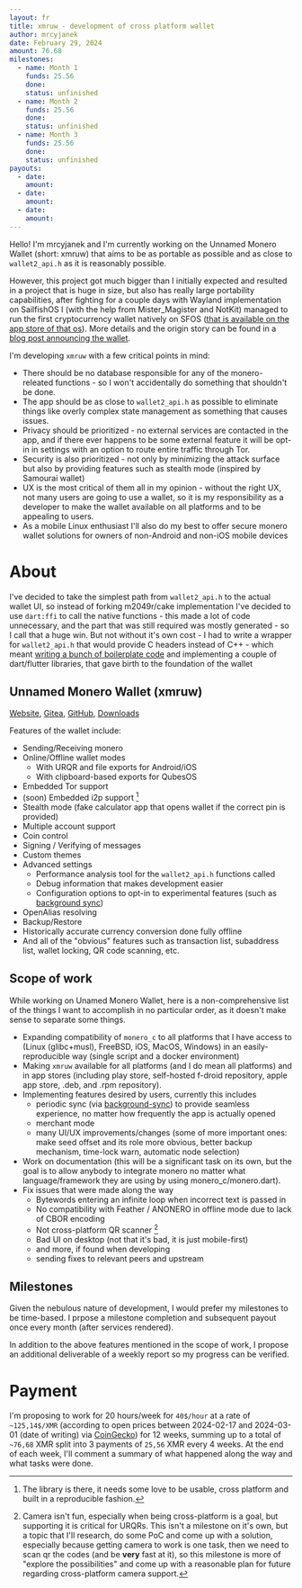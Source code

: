 ```yaml
---
layout: fr
title: xmruw - development of cross platform wallet
author: mrcyjanek
date: February 29, 2024
amount: 76.68
milestones:
  - name: Month 1
    funds: 25.56
    done:
    status: unfinished
  - name: Month 2
    funds: 25.56
    done:
    status: unfinished
  - name: Month 3
    funds: 25.56
    done:
    status: unfinished
payouts:
  - date:
    amount:
  - date:
    amount:
  - date:
    amount:
---
```


Hello! I'm mrcyjanek and I'm currently working on the Unnamed Monero Wallet (short: xmruw) that aims to be as portable as possible and as close to `wallet2_api.h` as it is reasonably possible.

However, this project got much bigger than I initially expected and resulted in a project that is huge in size, but also has really large portability capabilities, after fighting for a couple days with Wayland implementation on SailfishOS I (with the help from Mister_Magister and NotKit) managed to run the first cryptocurrency wallet natively on SFOS ([that is available on the app store of that os](https://openrepos.net/content/mrcyjanek/unnamed-monero-wallet-xmruw)). More details and the origin story can be found in a [blog post announcing the wallet](https://www.mrcyjanek.net/p/xmruw-monero-wallet/).

I'm developing `xmruw` with a few critical points in mind:
- There should be no database responsible for any of the monero-releated functions - so I won't accidentally do something that shouldn't be done.
- The app should be as close to `wallet2_api.h` as possible to eliminate things like overly complex state management as something that causes issues.
- Privacy should be prioritized - no external services are contacted in the app, and if there ever happens to be some external feature it will be opt-in in settings with an option to route entire traffic through Tor.
- Security is also prioritized - not only by minimizing the attack surface but also by providing features such as stealth mode (inspired by Samourai wallet)
- UX is the most critical of them all in my opinion - without the right UX, not many users are going to use a wallet, so it is my responsibility as a developer to make the wallet available on all platforms and to be appealing to users.
- As a mobile Linux enthusiast I'll also do my best to offer secure monero wallet solutions for owners of non-Android and non-iOS mobile devices

# About

I've decided to take the simplest path from `wallet2_api.h` to the actual wallet UI, so instead of forking m2049r/cake implementation I've decided to use `dart:ffi` to call the native functions - this made a lot of code unnecessary, and the part that was still required was mostly generated - so I call that a huge win. But not without it's own cost - I had to write a wrapper for `wallet2_api.h` that would provide C headers instead of C++ - which meant [writing a bunch of boilerplate code](https://git.mrcyjanek.net/mrcyjanek/monero_c/src/commit/abaa3a2d165577a79ce0c3fe5382b68fa260ecc1/libbridge/src/main/cpp/wallet2_api_c.cpp#L1549) and implementing a couple of dart/flutter libraries, that gave birth to the foundation of the wallet

## Unnamed Monero Wallet (xmruw)

[Website](https://xmruw.net), [Gitea](https://git.mrcyjanek.net/mrcyjanek/unnamed_monero_wallet), [GitHub](https://github.com/mrcyjanek/unnamed_monero_wallet), [Downloads](https://download.xmruw.net/)

Features of the wallet include:
- Sending/Receiving monero
- Online/Offline wallet modes
  - With URQR and file exports for Android/iOS
  - With clipboard-based exports for QubesOS
- Embedded Tor support
- (soon) Embedded i2p support [^1]
- Stealth mode (fake calculator app that opens wallet if the correct pin is provided)
- Multiple account support
- Coin control
- Signing / Verifying of messages
- Custom themes
- Advanced settings
  - Performance analysis tool for the `wallet2_api.h` functions called
  - Debug information that makes development easier
  - Configuration options to opt-in to experimental features (such as [background sync](https://github.com/monero-project/monero/pull/8619))
- OpenAlias resolving
- Backup/Restore
- Historically accurate currency conversion done fully offline
- And all of the "obvious" features such as transaction list, subaddress list, wallet locking, QR code scanning, etc.

## Scope of work

While working on Unamed Monero Wallet, here is a non-comprehensive list of the things I want to accomplish in no particular order, as it doesn't make sense to separate some things.

- Expanding compatibility of `monero_c` to all platforms that I have access to (Linux (glibc+musl), FreeBSD, iOS, MacOS, Windows) in an easily-reproducible way (single script and a docker environment)
- Making `xmruw` available for all platforms (and I do mean all platforms) and in app stores (including play store, self-hosted f-droid repository, apple app store, .deb, and .rpm repository).
- Implementing features desired by users, currently this includes
  - periodic sync (via [background-sync](https://github.com/monero-project/monero/pull/8617)) to provide seamless experience, no matter how frequently the app is actually opened
  - merchant mode
  - many UI/UX improvements/changes (some of more important ones: make seed offset and its role more obvious, better backup mechanism, time-lock warn, automatic node selection)
- Work on documentation (this will be a significant task on its own, but the goal is to allow anybody to integrate monero no matter what language/framework they are using by using monero_c/monero.dart).
- Fix issues that were made along the way
  - Bytewords entering an infinite loop when incorrect text is passed in
  - No compatibility with Feather / ANONERO in offline mode due to lack of CBOR encoding
  - Not cross-platform QR scanner [^2]
  - Bad UI on desktop (not that it's bad, it is just mobile-first)
  - and more, if found when developing
  - sending fixes to relevant peers and upstream

## Milestones

Given the nebulous nature of development, I would prefer my milestones to be time-based. I prpose a milestone completion and subsequent payout once every month (after services rendered).

In addition to the above features mentioned in the scope of work, I propose an additional deliverable of a weekly report so my progress can be verified.

# Payment

I'm proposing to work for 20 hours/week for `40$/hour` at a rate of `~125,14$/XMR` (according to open prices between 2024-02-17 and 2024-03-01 (date of writing) via [CoinGecko](https://www.coingecko.com/en/coins/monero/historical_data)) for 12 weeks, summing up to a total of `~76,68` XMR split into 3 payments of `25,56` XMR every 4 weeks.
At the end of each week, I'll comment a summary of what happened along the way and what tasks were done.

[^1]: The library is there, it needs some love to be usable, cross platform and built in a reproducible fashion.

[^2]: Camera isn't fun, especially when being cross-platform is a goal, but supporting it is critical for URQRs. This isn't a milestone on it's own, but a topic that I'll research, do some PoC and come up with a solution, especially because getting camera to work is one task, then we need to scan qr the codes (and be **very** fast at it), so this milestone is more of "explore the possibilities" and come up with a reasonable plan for future regarding cross-platform camera support.
